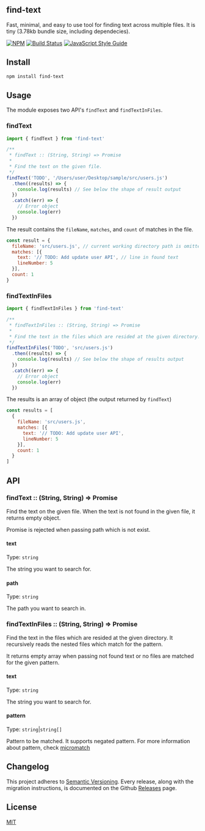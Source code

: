 ## find-text
Fast, minimal, and easy to use tool for finding text across multiple files. It is tiny (3.78kb bundle size, including dependecies).

[![NPM](https://img.shields.io/npm/v/find-text.svg)](https://www.npmjs.com/package/find-text) [![Build Status](https://travis-ci.org/denniscual/storext.svg?branch=master)](https://travis-ci.org/denniscual/find-text) [![JavaScript Style Guide](https://img.shields.io/badge/code_style-standard-brightgreen.svg)](https://standardjs.com)

## Install

```bash
npm install find-text
```

## Usage

The module exposes two API's `findText` and `findTextInFiles`.

### findText

```js
import { findText } from 'find-text'

/**
 * findText :: (String, String) => Promise
 *
 * Find the text on the given file.
 */
findText('TODO', '/Users/user/Desktop/sample/src/users.js')
  .then((results) => {
    console.log(results) // See below the shape of result output
  })
  .catch((err) => {
    // Error object
    console.log(err)
  })
```

The result contains the `fileName`, `matches`, and `count` of matches in the file.

```js
const result = {
  fileName: 'src/users.js', // current working directory path is omitted
  matches: [{
    text: '// TODO: Add update user API', // line in found text
    lineNumber: 5
  }],
  count: 1
}
```

### findTextInFiles

```js
import { findTextInFiles } from 'find-text'

/**
 * findTextInFiles :: (String, String) => Promise
 *
 * Find the text in the files which are resided at the given directory. 
 */
findTextInFiles('TODO', 'src/users.js')
  .then((results) => {
    console.log(results) // See below the shape of results output
  })
  .catch((err) => {
    // Error object
    console.log(err)
  })
```

The results is an array of object (the output returned by `findText`)

```js
const results = [
  {
    fileName: 'src/users.js', 
    matches: [{
      text: '// TODO: Add update user API',
      lineNumber: 5
    }],
    count: 1
  }
]
```

## API

### findText :: (String, String) => Promise 

Find the text on the given file. When the text is not found in the given file, it returns empty object.

Promise is rejected when passing path which is not exist.

#### text

Type: `string`<br>

The string you want to search for.

#### path

Type: `string`<br>

The path you want to search in.

### findTextInFiles :: (String, String) => Promise

Find the text in the files which are resided at the given directory. It recursively reads the nested files which match for the pattern.

It returns empty array when passing not found text or no files are matched for the given pattern.

#### text

Type: `string`<br>

The string you want to search for.

#### pattern

Type: `string`|`string[]`<br>

Pattern to be matched. It supports negated pattern. For more information about pattern, check [micromatch](https://github.com/micromatch/micromatch)

## Changelog

This project adheres to [Semantic Versioning](http://semver.org/).
Every release, along with the migration instructions, is documented on the Github [Releases](https://github.com/denniscual/find-text/releases) page.

## License

[MIT](https://opensource.org/licenses/MIT)
